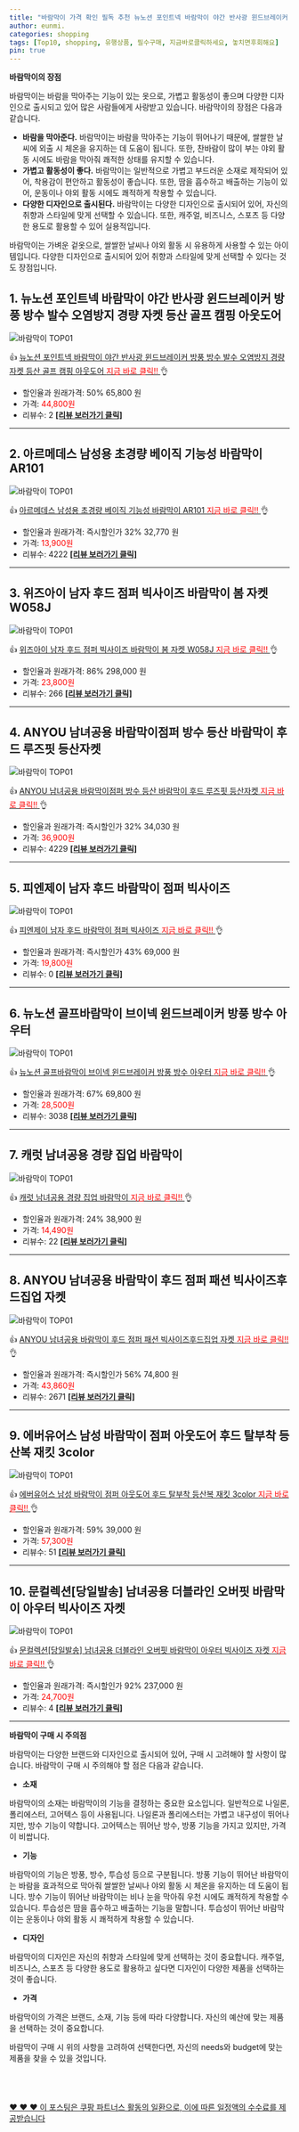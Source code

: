 ```yaml
---
title: "바람막이 가격 확인 필독 추천 뉴노션 포인트넥 바람막이 야간 반사광 윈드브레이커 방풍 방수 발수 오염방지 경량 자켓 등산 골프 캠핑 아웃도어 비교 장점 구매가이드"
author: eunmi.
categories: shopping
tags: [Top10, shopping, 유행상품, 필수구매, 지금바로클릭하세요, 놓치면후회해요]
pin: true
---
```

**바람막이의 장점**

바람막이는 바람을 막아주는 기능이 있는 옷으로, 가볍고 활동성이 좋으며 다양한 디자인으로 출시되고 있어 많은 사람들에게 사랑받고 있습니다. 바람막이의 장점은 다음과 같습니다.

* **바람을 막아준다.** 바람막이는 바람을 막아주는 기능이 뛰어나기 때문에, 쌀쌀한 날씨에 외출 시 체온을 유지하는 데 도움이 됩니다. 또한, 찬바람이 많이 부는 야외 활동 시에도 바람을 막아줘 쾌적한 상태를 유지할 수 있습니다.
* **가볍고 활동성이 좋다.** 바람막이는 일반적으로 가볍고 부드러운 소재로 제작되어 있어, 착용감이 편안하고 활동성이 좋습니다. 또한, 땀을 흡수하고 배출하는 기능이 있어, 운동이나 야외 활동 시에도 쾌적하게 착용할 수 있습니다.
* **다양한 디자인으로 출시된다.** 바람막이는 다양한 디자인으로 출시되어 있어, 자신의 취향과 스타일에 맞게 선택할 수 있습니다. 또한, 캐주얼, 비즈니스, 스포츠 등 다양한 용도로 활용할 수 있어 실용적입니다.

바람막이는 가벼운 겉옷으로, 쌀쌀한 날씨나 야외 활동 시 유용하게 사용할 수 있는 아이템입니다. 다양한 디자인으로 출시되어 있어 취향과 스타일에 맞게 선택할 수 있다는 것도 장점입니다.

   

## 1. 뉴노션 포인트넥 바람막이 야간 반사광 윈드브레이커 방풍 방수 발수 오염방지 경량 자켓 등산 골프 캠핑 아웃도어

![바람막이 TOP01](https://thumbnail9.coupangcdn.com/thumbnails/remote/230x230ex/image/vendor_inventory/0d76/fb2eb3501d00ad3ddf58373c31256cb22cafcb31173bdb4c221d2f073f72.jpg)


👍 [뉴노션 포인트넥 바람막이 야간 반사광 윈드브레이커 방풍 방수 발수 오염방지 경량 자켓 등산 골프 캠핑 아웃도어 <font color=red> 지금 바로 클릭!! </font> ](https://link.coupang.com/re/AFFSDP?lptag=AF3617701&subid=GithubCoopas&pageKey=7532778265&traceid=V0-153&itemId=19782969576&vendorItemId=86885780013) 👌 


- 할인율과 원래가격: 50%  65,800   원
- 가격: <span style='color:red'>44,800원</span>
- 리뷰수: 2  [**[리뷰 보러가기 클릭]**](https://link.coupang.com/re/AFFSDP?lptag=AF3617701&subid=GithubCoopas&pageKey=7532778265&traceid=V0-153&itemId=19782969576&vendorItemId=86885780013)

---


   

## 2. 아르메데스 남성용 초경량 베이직 기능성 바람막이 AR101

![바람막이 TOP01](https://thumbnail10.coupangcdn.com/thumbnails/remote/230x230ex/image/retail/images/16233563147681309-90b554da-eb74-4b84-ade6-4385586d084d.jpg)


👍 [아르메데스 남성용 초경량 베이직 기능성 바람막이 AR101 <font color=red> 지금 바로 클릭!! </font> ](https://link.coupang.com/re/AFFSDP?lptag=AF3617701&subid=GithubCoopas&pageKey=1082800745&traceid=V0-153&itemId=2864069156&vendorItemId=70853316633) 👌 


- 할인율과 원래가격: 즉시할인가 32%  32,770   원
- 가격: <span style='color:red'>13,900원</span>
- 리뷰수: 4222  [**[리뷰 보러가기 클릭]**](https://link.coupang.com/re/AFFSDP?lptag=AF3617701&subid=GithubCoopas&pageKey=1082800745&traceid=V0-153&itemId=2864069156&vendorItemId=70853316633)

---


   

## 3. 위즈아이 남자 후드 점퍼 빅사이즈 바람막이 봄 자켓 W058J

![바람막이 TOP01](https://thumbnail9.coupangcdn.com/thumbnails/remote/230x230ex/image/vendor_inventory/516b/88870373e3a2e282ed9c73f13b9e0eca108c2f04ea940f95abf4462d9c1b.jpg)


👍 [위즈아이 남자 후드 점퍼 빅사이즈 바람막이 봄 자켓 W058J <font color=red> 지금 바로 클릭!! </font> ](https://link.coupang.com/re/AFFSDP?lptag=AF3617701&subid=GithubCoopas&pageKey=6073970023&traceid=V0-153&itemId=11226479888&vendorItemId=86902802037) 👌 


- 할인율과 원래가격: 86%  298,000   원
- 가격: <span style='color:red'>23,800원</span>
- 리뷰수: 266  [**[리뷰 보러가기 클릭]**](https://link.coupang.com/re/AFFSDP?lptag=AF3617701&subid=GithubCoopas&pageKey=6073970023&traceid=V0-153&itemId=11226479888&vendorItemId=86902802037)

---


   

## 4. ANYOU 남녀공용 바람막이점퍼 방수 등산 바람막이 후드 루즈핏 등산자켓

![바람막이 TOP01](https://thumbnail10.coupangcdn.com/thumbnails/remote/230x230ex/image/vendor_inventory/448e/4dbe9bf7197df785452a49efba2beef42b04eb2d3f5a56bd18b99119621c.jpg)


👍 [ANYOU 남녀공용 바람막이점퍼 방수 등산 바람막이 후드 루즈핏 등산자켓 <font color=red> 지금 바로 클릭!! </font> ](https://link.coupang.com/re/AFFSDP?lptag=AF3617701&subid=GithubCoopas&pageKey=7547098890&traceid=V0-153&itemId=19852731311&vendorItemId=87260085390) 👌 


- 할인율과 원래가격: 즉시할인가 32%  34,030   원
- 가격: <span style='color:red'>36,900원</span>
- 리뷰수: 4229  [**[리뷰 보러가기 클릭]**](https://link.coupang.com/re/AFFSDP?lptag=AF3617701&subid=GithubCoopas&pageKey=7547098890&traceid=V0-153&itemId=19852731311&vendorItemId=87260085390)

---


   

## 5. 피엔제이 남자 후드 바람막이 점퍼 빅사이즈

![바람막이 TOP01](https://thumbnail6.coupangcdn.com/thumbnails/remote/230x230ex/image/vendor_inventory/f1f7/c68bdaf1c02511da1476cd8480ed7eecca7656e74f92072fd695714e986f.jpg)


👍 [피엔제이 남자 후드 바람막이 점퍼 빅사이즈 <font color=red> 지금 바로 클릭!! </font> ](https://link.coupang.com/re/AFFSDP?lptag=AF3617701&subid=GithubCoopas&pageKey=7650805542&traceid=V0-153&itemId=20356314504&vendorItemId=87440563559) 👌 


- 할인율과 원래가격: 즉시할인가 43%  69,000   원
- 가격: <span style='color:red'>19,800원</span>
- 리뷰수: 0  [**[리뷰 보러가기 클릭]**](https://link.coupang.com/re/AFFSDP?lptag=AF3617701&subid=GithubCoopas&pageKey=7650805542&traceid=V0-153&itemId=20356314504&vendorItemId=87440563559)

---


   

## 6. 뉴노션 골프바람막이 브이넥 윈드브레이커 방풍 방수 아우터

![바람막이 TOP01](https://thumbnail9.coupangcdn.com/thumbnails/remote/230x230ex/image/vendor_inventory/33f5/5a94d50422e641155576ada3e3a692f76d00cf9904b30c0e59b6180405ab.jpg)


👍 [뉴노션 골프바람막이 브이넥 윈드브레이커 방풍 방수 아우터 <font color=red> 지금 바로 클릭!! </font> ](https://link.coupang.com/re/AFFSDP?lptag=AF3617701&subid=GithubCoopas&pageKey=7645891382&traceid=V0-153&itemId=20329815274&vendorItemId=87414979968) 👌 


- 할인율과 원래가격: 67%  69,800   원
- 가격: <span style='color:red'>28,500원</span>
- 리뷰수: 3038  [**[리뷰 보러가기 클릭]**](https://link.coupang.com/re/AFFSDP?lptag=AF3617701&subid=GithubCoopas&pageKey=7645891382&traceid=V0-153&itemId=20329815274&vendorItemId=87414979968)

---


   

## 7. 캐럿 남녀공용 경량 집업 바람막이

![바람막이 TOP01](https://thumbnail8.coupangcdn.com/thumbnails/remote/230x230ex/image/retail/images/2029102910890913-d7374109-e273-4649-9de6-4405c2fe9214.jpg)


👍 [캐럿 남녀공용 경량 집업 바람막이 <font color=red> 지금 바로 클릭!! </font> ](https://link.coupang.com/re/AFFSDP?lptag=AF3617701&subid=GithubCoopas&pageKey=5717847927&traceid=V0-153&itemId=9554817453&vendorItemId=76839466839) 👌 


- 할인율과 원래가격: 24%  38,900   원
- 가격: <span style='color:red'>14,490원</span>
- 리뷰수: 22  [**[리뷰 보러가기 클릭]**](https://link.coupang.com/re/AFFSDP?lptag=AF3617701&subid=GithubCoopas&pageKey=5717847927&traceid=V0-153&itemId=9554817453&vendorItemId=76839466839)

---


   

## 8. ANYOU 남녀공용 바람막이 후드 점퍼 패션 빅사이즈후드집업 자켓

![바람막이 TOP01](https://thumbnail6.coupangcdn.com/thumbnails/remote/230x230ex/image/vendor_inventory/011f/dc6a4e75cb582a345f738965a044b4e75fe1ba9719180ca0afe2df0c0044.jpg)


👍 [ANYOU 남녀공용 바람막이 후드 점퍼 패션 빅사이즈후드집업 자켓 <font color=red> 지금 바로 클릭!! </font> ](https://link.coupang.com/re/AFFSDP?lptag=AF3617701&subid=GithubCoopas&pageKey=7530402890&traceid=V0-153&itemId=19770523779&vendorItemId=87348753997) 👌 


- 할인율과 원래가격: 즉시할인가 56%  74,800   원
- 가격: <span style='color:red'>43,860원</span>
- 리뷰수: 2671  [**[리뷰 보러가기 클릭]**](https://link.coupang.com/re/AFFSDP?lptag=AF3617701&subid=GithubCoopas&pageKey=7530402890&traceid=V0-153&itemId=19770523779&vendorItemId=87348753997)

---


   

## 9. 에버유어스 남성 바람막이 점퍼 아웃도어 후드 탈부착 등산복 재킷 3color

![바람막이 TOP01](https://thumbnail10.coupangcdn.com/thumbnails/remote/230x230ex/image/vendor_inventory/3d23/d52a3862819728fa6ebe7ec547713367fe77b06a0d352881ccd8ae1aeb05.JPG)


👍 [에버유어스 남성 바람막이 점퍼 아웃도어 후드 탈부착 등산복 재킷 3color <font color=red> 지금 바로 클릭!! </font> ](https://link.coupang.com/re/AFFSDP?lptag=AF3617701&subid=GithubCoopas&pageKey=7610244411&traceid=V0-153&itemId=20153637229&vendorItemId=87173999910) 👌 


- 할인율과 원래가격: 59%  39,000   원
- 가격: <span style='color:red'>57,300원</span>
- 리뷰수: 51  [**[리뷰 보러가기 클릭]**](https://link.coupang.com/re/AFFSDP?lptag=AF3617701&subid=GithubCoopas&pageKey=7610244411&traceid=V0-153&itemId=20153637229&vendorItemId=87173999910)

---


   

## 10. 문컬렉션[당일발송] 남녀공용 더블라인 오버핏 바람막이 아우터 빅사이즈 자켓

![바람막이 TOP01](https://thumbnail8.coupangcdn.com/thumbnails/remote/230x230ex/image/vendor_inventory/2f07/d9427ebaadb216f34e5821b818ba6b13a88c1c30bc2d87cc84c56c53c249.jpg)


👍 [문컬렉션[당일발송] 남녀공용 더블라인 오버핏 바람막이 아우터 빅사이즈 자켓 <font color=red> 지금 바로 클릭!! </font> ](https://link.coupang.com/re/AFFSDP?lptag=AF3617701&subid=GithubCoopas&pageKey=7465481270&traceid=V0-153&itemId=19531417880&vendorItemId=86639847135) 👌 


- 할인율과 원래가격: 즉시할인가 92%  237,000   원
- 가격: <span style='color:red'>24,700원</span>
- 리뷰수: 4  [**[리뷰 보러가기 클릭]**](https://link.coupang.com/re/AFFSDP?lptag=AF3617701&subid=GithubCoopas&pageKey=7465481270&traceid=V0-153&itemId=19531417880&vendorItemId=86639847135)

---
**바람막이 구매 시 주의점**

바람막이는 다양한 브랜드와 디자인으로 출시되어 있어, 구매 시 고려해야 할 사항이 많습니다. 바람막이 구매 시 주의해야 할 점은 다음과 같습니다.

* **소재**

바람막이의 소재는 바람막이의 기능을 결정하는 중요한 요소입니다. 일반적으로 나일론, 폴리에스터, 고어텍스 등이 사용됩니다. 나일론과 폴리에스터는 가볍고 내구성이 뛰어나지만, 방수 기능이 약합니다. 고어텍스는 뛰어난 방수, 방풍 기능을 가지고 있지만, 가격이 비쌉니다.

* **기능**

바람막이의 기능은 방풍, 방수, 투습성 등으로 구분됩니다. 방풍 기능이 뛰어난 바람막이는 바람을 효과적으로 막아줘 쌀쌀한 날씨나 야외 활동 시 체온을 유지하는 데 도움이 됩니다. 방수 기능이 뛰어난 바람막이는 비나 눈을 막아줘 우천 시에도 쾌적하게 착용할 수 있습니다. 투습성은 땀을 흡수하고 배출하는 기능을 말합니다. 투습성이 뛰어난 바람막이는 운동이나 야외 활동 시 쾌적하게 착용할 수 있습니다.

* **디자인**

바람막이의 디자인은 자신의 취향과 스타일에 맞게 선택하는 것이 중요합니다. 캐주얼, 비즈니스, 스포츠 등 다양한 용도로 활용하고 싶다면 디자인이 다양한 제품을 선택하는 것이 좋습니다.

* **가격**

바람막이의 가격은 브랜드, 소재, 기능 등에 따라 다양합니다. 자신의 예산에 맞는 제품을 선택하는 것이 중요합니다.

바람막이 구매 시 위의 사항을 고려하여 선택한다면, 자신의 needs와 budget에 맞는 제품을 찾을 수 있을 것입니다.<br><br><br><br><br> [ ❤ ❤ ❤ 이 포스팅은 쿠팡 파트너스 활동의 일환으로, 이에 따른 일정액의 수수료를 제공받습니다](https://link.coupang.com/a/bcEFyh)